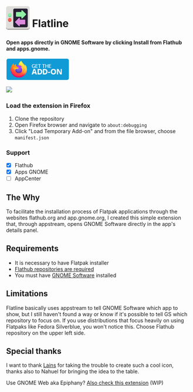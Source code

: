 # <sub><img src="other/promotion/icon/flatline-128.png" width=64px height=64px></sub> Flatline

#### Open apps directly in GNOME Software by clicking Install from Flathub and apps.gnome.

[<img src="other/promotion/badges/firefox.png" alt="for Firefox">](https://addons.mozilla.org/firefox/addon/flatline-flatpak/)

<img src="other/promotion/screenshots/example.gif" width="640px">

### Load the extension in Firefox

1. Clone the repository
2. Open Firefox browser and navigate to `about:debugging`
3. Click "Load Temporary Add-on" and from the file browser, choose `manifest.json`

### Support
- [x] Flathub
- [x] Apps GNOME
- [ ] AppCenter

## The Why

To facilitate the installation process of Flatpak applications through the websites flathub.org and app.gnome.org, I created this simple extension that, through appstream, opens GNOME Software directly in the app's details panel.

## Requirements

- It is necessary to have Flatpak installer
- [Flathub repositories are required](https://www.flatpak.org/setup/)
- You must have [GNOME Software](https://apps.gnome.org/app/org.gnome.Software/) installed

## Limitations

Flatline basically uses appstream to tell GNOME Software which app to show, but I still haven't found a way or know if it's possible to tell GS which repository to focus on.
If you use distributions that focus heavily on using Flatpaks like Fedora Silverblue, you won't notice this.
Choose Flathub repository on the upper left side.



## Special thanks

I want to thank [Lains](https://github.com/lainsce) for taking the trouble to create such a cool icon, thanks also to Nahuel for bringing the idea to the table.


Use GNOME Web aka Epiphany? [Also check this extension](https://github.com/GNOME-Web-Extensions/Flatline) (WIP)
